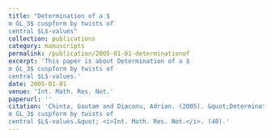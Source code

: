 ```yaml
---
title: "Determination of a $
m GL_3$ cuspform by twists of
central $L$-values"
collection: publications
category: manuscripts
permalink: /publication/2005-01-01-determinationof
excerpt: 'This paper is about Determination of a $
m GL_3$ cuspform by twists of
central $L$-values.'
date: 2005-01-01
venue: 'Int. Math. Res. Not.'
paperurl: ''
citation: 'Chinta, Gautam and Diaconu, Adrian. (2005). &quot;Determination of a $
m GL_3$ cuspform by twists of
central $L$-values.&quot; <i>Int. Math. Res. Not.</i>. (48).'
---
```

